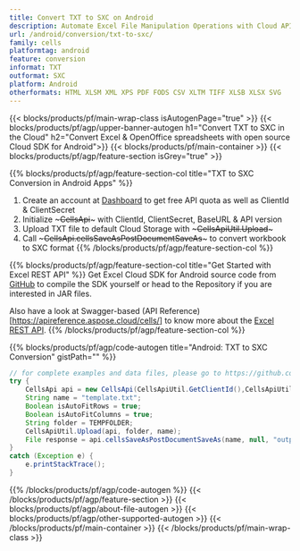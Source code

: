 ```yaml
---
title: Convert TXT to SXC on Android 
description: Automate Excel File Manipulation Operations with Cloud API & Open Source Android SDK
url: /android/conversion/txt-to-sxc/
family: cells
platformtag: android
feature: conversion
informat: TXT
outformat: SXC
platform: Android
otherformats: HTML XLSM XML XPS PDF FODS CSV XLTM TIFF XLSB XLSX SVG 
---
```


{{< blocks/products/pf/main-wrap-class isAutogenPage="true" >}}
{{< blocks/products/pf/agp/upper-banner-autogen h1="Convert TXT to SXC in the Cloud" h2="Convert Excel & OpenOffice spreadsheets with open source Cloud SDK for Android">}}
{{< blocks/products/pf/main-container >}}
{{< blocks/products/pf/agp/feature-section isGrey="true" >}}

{{% blocks/products/pf/agp/feature-section-col title="TXT to SXC Conversion in Android Apps" %}}
1. Create an account at <a href="https://dashboard.aspose.cloud/">Dashboard</a> to get free API quota as well as ClientId & ClientSecret
1. Initialize ~~~CellsApi~~~ with ClientId, ClientSecret, BaseURL & API version
1. Upload TXT file to default Cloud Storage with ~~~CellsApiUtil.Upload~~~
1. Call ~~~CellsApi.cellsSaveAsPostDocumentSaveAs~~~ to convert workbook to SXC format
{{% /blocks/products/pf/agp/feature-section-col %}}

{{% blocks/products/pf/agp/feature-section-col title="Get Started with Excel REST API" %}}
Get Excel Cloud SDK for Android source code from [GitHub](https://github.com/aspose-cells-cloud/aspose-cells-cloud-android) to compile the SDK yourself or head to the Repository if you are interested in JAR files. 

Also have a look at Swagger-based (API Reference)[https://apireference.aspose.cloud/cells/] to know more about the [Excel REST API](https://products.aspose.cloud/cells/curl/).
{{% /blocks/products/pf/agp/feature-section-col %}}

{{% blocks/products/pf/agp/code-autogen title="Android: TXT to SXC Conversion" gistPath="" %}}
```java
// for complete examples and data files, please go to https://github.com/aspose-cells-cloud/aspose-cells-cloud-android
try {
    CellsApi api = new CellsApi(CellsApiUtil.GetClientId(),CellsApiUtil.GetClientSecret(),CellsApiUtil.GetAPIVersion(),CellsApiUtil.GetBaseUrl());
    String name = "template.txt";
    Boolean isAutoFitRows = true;
	Boolean isAutoFitColumns = true;
    String folder = TEMPFOLDER;
    CellsApiUtil.Upload(api, folder, name);
    File response = api.cellsSaveAsPostDocumentSaveAs(name, null, "output.sxc", isAutoFitRows, isAutoFitColumns, folder, null);
}
catch (Exception e) {
    e.printStackTrace();
}
```
{{% /blocks/products/pf/agp/code-autogen %}}
{{< /blocks/products/pf/agp/feature-section >}}
{{< blocks/products/pf/agp/about-file-autogen >}}
{{< blocks/products/pf/agp/other-supported-autogen >}}
{{< /blocks/products/pf/main-container >}}
{{< /blocks/products/pf/main-wrap-class >}}